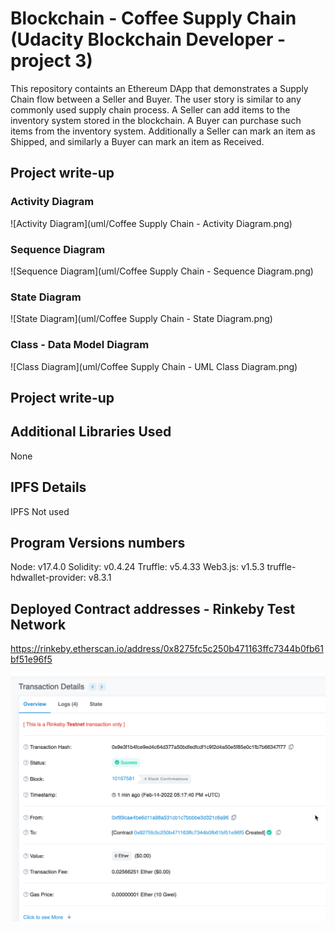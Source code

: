 # Blockchain - Coffee Supply Chain (Udacity Blockchain Developer - project 3)
This repository containts an Ethereum DApp that demonstrates a Supply Chain flow between a Seller and Buyer. The user story is similar to any commonly used supply chain process. A Seller can add items to the inventory system stored in the blockchain. A Buyer can purchase such items from the inventory system. Additionally a Seller can mark an item as Shipped, and similarly a Buyer can mark an item as Received.

## Project write-up

### Activity Diagram
![Activity Diagram](uml/Coffee Supply Chain - Activity Diagram.png)

### Sequence Diagram
![Sequence Diagram](uml/Coffee Supply Chain - Sequence Diagram.png)

### State Diagram
![State Diagram](uml/Coffee Supply Chain - State Diagram.png)

### Class - Data Model Diagram
![Class Diagram](uml/Coffee Supply Chain - UML Class Diagram.png)

## Project write-up
## Additional Libraries Used
None
## IPFS Details
IPFS Not used
## Program Versions numbers
Node: v17.4.0
Solidity: v0.4.24
Truffle: v5.4.33
Web3.js: v1.5.3
truffle-hdwallet-provider: v8.3.1
## Deployed Contract addresses - Rinkeby Test Network
https://rinkeby.etherscan.io/address/0x8275fc5c250b471163ffc7344b0fb61bf51e96f5

![rinkeby contract](rinkebycontract.png)
